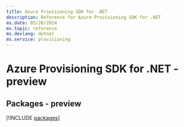 ```yaml
---
title: Azure Provisioning SDK for .NET
description: Reference for Azure Provisioning SDK for .NET
ms.date: 05/28/2024
ms.topic: reference
ms.devlang: dotnet
ms.service: provisioning
---
```

# Azure Provisioning SDK for .NET - preview
## Packages - preview
[!INCLUDE [packages](provisioning-index.md)]